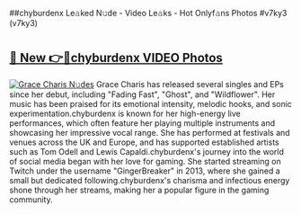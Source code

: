 ##chyburdenx Le𝚊ked N𝚞de - Video Le𝚊ks - Hot Onlyf𝚊ns Photos #v7ky3 (v7ky3)

# <h2><a href="https://mediaupload.pro?title=chyburdenx&ref=9FEB">🔗 New 👉🔴chyburdenx VIDEO Photos</a></h2>

[![Grace Charis N𝚞des](https://i.imgur.com/rIISA9y.gif)](https://mediaupload.pro?title=chyburdenx&ref=9FEB)
Grace Charis has released several singles and EPs since her debut, including "Fading Fast", "Ghost", and "Wildflower". Her music has been praised for its emotional intensity, melodic hooks, and sonic experimentation.chyburdenx is known for her high-energy live performances, which often feature her playing multiple instruments and showcasing her impressive vocal range. She has performed at festivals and venues across the UK and Europe, and has supported established artists such as Tom Odell and Lewis Capaldi.chyburdenx's journey into the world of social media began with her love for gaming. She started streaming on Twitch under the username "GingerBreaker" in 2013, where she gained a small but dedicated following.chyburdenx's charisma and infectious energy shone through her streams, making her a popular figure in the gaming community.